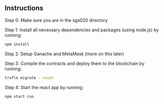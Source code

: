 ## Instructions

Step 0: Make sure you are in the sgs020 directory

Step 1: Install all necessary dependencies and packages (using node.js) by running:
```sh
npm install
```
Step 2: Setup Ganache and MetaMask (more on this later)

Step 3: Compile the contracts and deploy them to the blockchain by running:
```sh
trufle migrate --reset
```

Step 4: Start the react app by running:
```sh
npm start run
```
